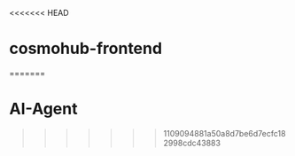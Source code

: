 <<<<<<< HEAD
# cosmohub-frontend
=======
# AI-Agent
>>>>>>> 1109094881a50a8d7be6d7ecfc182998cdc43883
